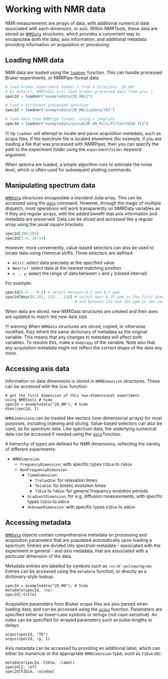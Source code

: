 # Working with NMR data

NMR measurements are arrays of data, with additional numerical data associated with each dimension, or axis. Within NMRTools, these data are stored as [`NMRData`](@ref) structures, which provides a convenient way to encapsulate both the data, axis information, and additional metadata providing information on acquisition or processing.


## Loading NMR data

NMR data are loaded using the [`loadnmr`](@ref) function. This can handle processed Bruker experiments, or NMRPipe-format data.

```julia
# load bruker experiment number 1 from a directory '2D_HN'
# by default, NMRTools will load bruker processed data from proc 1
spec2d = loadnmr("exampledata/2D_HN/1")

# load a different processed spectrum
spec1d = loadnmr("exampledata/2D_HN/1/pdata/101")

# load data from NMRPipe format, using a template
spec3d = loadnmr("exampledata/pseudo3D_HN_R2/1/ft/test%03d.ft2")
```

!!! tip
    `loadnmr` will attempt to locate and parse acquisition metadata, such as acqus files. If the spectrum file is located elsewhere (for example, if you are loading a file that was processed with NMRPipe), then you can specify the path to the experiment folder using the `experimentfolder` keyword argument.

When spectra are loaded, a simple algorithm runs to estimate the noise level, which is often used for subsequent plotting commands.

## Manipulating spectrum data

[`NMRData`](@ref) structures encapsulate a standard Julia array. This can be accessed using the [`data`](@ref) command. However, through the magic of multiple dispatch, most operations will work transparently on NMRData variables as if they are regular arrays, with the added benefit that axis information and metadata are preserved. Data can be sliced and accessed like a regular array using the usual square brackets:
```julia
spec1d[100:105]
spec2d[3:4, 10:14]
```

However, more conveniently, value-based selectors can also be used to locate data using chemical shifts. Three selectors are defined:
- `At(x)`: select data precisely at the specified value
- `Near(x)`: select data at the nearest matching position
- `x .. y`: select the range of data between `x` and `y` (closed interval)

For example:
```julia
spec1d[8.2 .. 8.3] # select between 8.2 and 8.3 ppm
spec2d[Near(8.25), 123 .. 124] # select near 8.25 ppm in the first dimension
                               # and between 123 and 124 ppm in the second dimension
```

When data are sliced, new NMRData structures are created and their axes are updated to match the new data size.

!!! warning
    When `NMRData` structures are sliced, copied, or otherwise modified, they inherit the same dictionary of metadata as the original variable. This means that any changes to metadata will affect both variables. To resolve this, make a `deepcopy` of the variable. Note also that any acquisition metadata might not reflect the correct shape of the data any more.


## Accessing axis data

Information on data dimensions is stored in `NMRDimension` structures. These can be accessed with the `dims` function:
```@example 1
# get the first dimension of this two-dimensional experiment
using NMRTools # hide
spec2d = exampledata("2D_HN"); # hide
dims(spec2d, 1)
```

`NMRDimension`s can be treated like vectors (one-dimensional arrays) for most purposes, including indexing and slicing. Value-based selectors can also be used, as for spectrum data. Like spectrum data, the underlying numerical data can be accessed if needed using the [`data`](@ref) function.

A heirarchy of types are defined for NMR dimensions, reflecting the variety of different experiments:
- `NMRDimension`
    - `FrequencyDimension`: with specific types `F1Dim` to `F4Dim`
    - `NonFrequencyDimension`
        - `TimeDimension`:
            - `TrelaxDim`: for relaxation times
            - `TkinDim`: for kinetic evolution times
            - `T1Dim` to `T4Dim`: for general frequency evolution periods
        - `GradientDimension`: for e.g. diffusion measurements, with specific types `G1Dim` to `G4Dim`
        - `UnknownDimension`: with specific types `X1Dim` to `X4Dim`

## Accessing metadata

[`NMRData`](@ref) objects contain comprehensive metadata on processing and acquisition parameters that are populated automatically upon loading a spectrum. Entries are divided into *spectrum* metadata - associated with the experiment in general - and *axis* metadata, that are associated with a particular dimension of the data.

Metadata entries are labelled by symbols such as `:ns` or `:pulseprogram`. Entries can be accessed using the `metadata` function, or directly as a dictionary-style lookup:
```@repl 1
spec2d = exampledata("2D_HN"); # hide
metadata(spec2d, :ns)
spec2d[:title]
```

Acquisition parameters from Bruker acqus files are also parsed when loading data, and can be accessed using the [`acqus`](@ref) function. Parameters are specified either as lower-case symbols or strings (not case-sensitive). An index can be specified for arrayed parameters such as pulse lengths or delays.
```@repl 1
acqus(spec2d, "TE")
acqus(spec2d, :p, 1)
```

Axis metadata can be accessed by providing an additional label, which can either be numerical or the appropriate `NMRDimension` type, such as `F1Dim` etc:
```@repl 1
metadata(spec2d, F2Dim, :label)
spec2d[2, :bf]
spec2d[F2Dim, :window]
```



